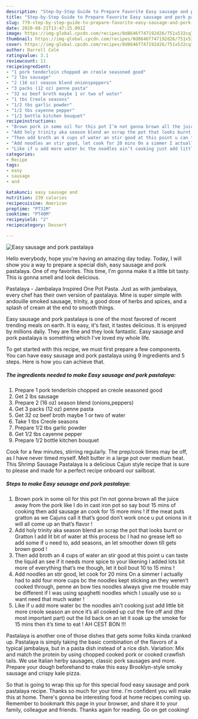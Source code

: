 ```yaml
---
description: "Step-by-Step Guide to Prepare Favorite Easy sausage and pork pastalaya"
title: "Step-by-Step Guide to Prepare Favorite Easy sausage and pork pastalaya"
slug: 779-step-by-step-guide-to-prepare-favorite-easy-sausage-and-pork-pastalaya
date: 2020-08-21T13:47:25.091Z
image: https://img-global.cpcdn.com/recipes/0d8646f747192d26/751x532cq70/easy-sausage-and-pork-pastalaya-recipe-main-photo.jpg
thumbnail: https://img-global.cpcdn.com/recipes/0d8646f747192d26/751x532cq70/easy-sausage-and-pork-pastalaya-recipe-main-photo.jpg
cover: https://img-global.cpcdn.com/recipes/0d8646f747192d26/751x532cq70/easy-sausage-and-pork-pastalaya-recipe-main-photo.jpg
author: Darrell Cole
ratingvalue: 3.1
reviewcount: 11
recipeingredient:
- "1 pork tenderloin chopped an creole seasoned good"
- "2 lbs sausage"
- "2 (16 oz) season blend onionspeppers"
- "3 packs (12 oz) penne pasta"
- "32 oz beef broth maybe 1 or two of water"
- "1 tbs Creole seasons"
- "1/2 tbs garlic powder"
- "1/2 tbs cayenne pepper"
- "1/2 bottle kitchen bouquet"
recipeinstructions:
- "Brown pork in some oil for this pot I’m not gonna brown all the juice away from the pork like I do in cast iron pot so say bout 15 mins of cooking then add sausage an cook for 15 more mins ! If the meat puts gratton as we Cajuns call it that’s good don’t work once u put onions in it will all come up an that’s flavor !"
- "Add holy trinity aka season blend an scrap the pot that looks burnt or Gratton I add lit bit of water at this process bc I had no grease left so add some if u need to, add seasons, an let smoother down till gets brown good !"
- "Then add broth an 4 cups of water an stir good at this point u can taste the liquid an see if it needs more spice to your likening I added lots bit more of everything that’s me though, let it boil bout 10 to 15 mins !"
- "Add noodles an stir good, let cook for 20 mins On a simmer I actually had to add four more cups bc the noodles kept sticking an they weren’t cooked through, penne an bow ties noodles always give me trouble may be different if I was using spaghetti noodles which I usually use so u want need that much water !"
- "Like if u add more water bc the noodles ain’t cooking just add little bit more creole season an once it’s all cooked up cut the fire off and (the most important part) out the lid back on an let it soak up the smoke for 15 mins then it’s time to eat ! AH CEST BON !!!"
categories:
- Recipe
tags:
- easy
- sausage
- and

katakunci: easy sausage and 
nutrition: 239 calories
recipecuisine: American
preptime: "PT31M"
cooktime: "PT40M"
recipeyield: "2"
recipecategory: Dessert

---
```



![Easy sausage and pork pastalaya](https://img-global.cpcdn.com/recipes/0d8646f747192d26/751x532cq70/easy-sausage-and-pork-pastalaya-recipe-main-photo.jpg)

Hello everybody, hope you're having an amazing day today. Today, I will show you a way to prepare a special dish, easy sausage and pork pastalaya. One of my favorites. This time, I'm gonna make it a little bit tasty. This is gonna smell and look delicious.

Pastalaya - Jambalaya Inspired One Pot Pasta. Just as with jambalaya, every chef has their own version of pastalaya. Mine is super simple with andouille smoked sausage, trinity, a good dose of herbs and spices, and a splash of cream at the end to smooth things.

Easy sausage and pork pastalaya is one of the most favored of recent trending meals on earth. It is easy, it's fast, it tastes delicious. It is enjoyed by millions daily. They are fine and they look fantastic. Easy sausage and pork pastalaya is something which I've loved my whole life.


To get started with this recipe, we must first prepare a few components. You can have easy sausage and pork pastalaya using 9 ingredients and 5 steps. Here is how you can achieve that.

<!--inarticleads1-->

##### The ingredients needed to make Easy sausage and pork pastalaya:

1. Prepare 1 pork tenderloin chopped an creole seasoned good
1. Get 2 lbs sausage
1. Prepare 2 (16 oz) season blend (onions,peppers)
1. Get 3 packs (12 oz) penne pasta
1. Get 32 oz beef broth maybe 1 or two of water
1. Take 1 tbs Creole seasons
1. Prepare 1/2 tbs garlic powder
1. Get 1/2 tbs cayenne pepper
1. Prepare 1/2 bottle kitchen bouquet


Cook for a few minutes, stirring regularly. The prep/cook times may be off, as I have never timed myself. Melt butter in a large pot over medium heat. This Shrimp Sausage Pastalaya is a delicious Cajun style recipe that is sure to please and made for a perfect recipe onboard our sailboat. 

<!--inarticleads2-->

##### Steps to make Easy sausage and pork pastalaya:

1. Brown pork in some oil for this pot I’m not gonna brown all the juice away from the pork like I do in cast iron pot so say bout 15 mins of cooking then add sausage an cook for 15 more mins ! If the meat puts gratton as we Cajuns call it that’s good don’t work once u put onions in it will all come up an that’s flavor !
1. Add holy trinity aka season blend an scrap the pot that looks burnt or Gratton I add lit bit of water at this process bc I had no grease left so add some if u need to, add seasons, an let smoother down till gets brown good !
1. Then add broth an 4 cups of water an stir good at this point u can taste the liquid an see if it needs more spice to your likening I added lots bit more of everything that’s me though, let it boil bout 10 to 15 mins !
1. Add noodles an stir good, let cook for 20 mins On a simmer I actually had to add four more cups bc the noodles kept sticking an they weren’t cooked through, penne an bow ties noodles always give me trouble may be different if I was using spaghetti noodles which I usually use so u want need that much water !
1. Like if u add more water bc the noodles ain’t cooking just add little bit more creole season an once it’s all cooked up cut the fire off and (the most important part) out the lid back on an let it soak up the smoke for 15 mins then it’s time to eat ! AH CEST BON !!!


Pastalaya is another one of those dishes that gets some folks kinda cranked up. Pastalaya is simply taking the basic combination of the flavors of a typical jambalaya, but in a pasta dish instead of a rice dish. Variation: Mix and match the protein by using chopped cooked pork or cooked crawfish tails. We use Italian herby sausages, classic pork sausages and more. Prepare your dough beforehand to make this easy Brooklyn-style smoky sausage and crispy kale pizza. 

So that is going to wrap this up for this special food easy sausage and pork pastalaya recipe. Thanks so much for your time. I'm confident you will make this at home. There's gonna be interesting food at home recipes coming up. Remember to bookmark this page in your browser, and share it to your family, colleague and friends. Thanks again for reading. Go on get cooking!

